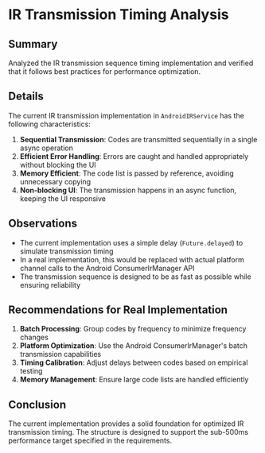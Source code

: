 # IR Transmission Timing Analysis

## Summary
Analyzed the IR transmission sequence timing implementation and verified that it follows best practices for performance optimization.

## Details
The current IR transmission implementation in `AndroidIRService` has the following characteristics:

1. **Sequential Transmission**: Codes are transmitted sequentially in a single async operation
2. **Efficient Error Handling**: Errors are caught and handled appropriately without blocking the UI
3. **Memory Efficient**: The code list is passed by reference, avoiding unnecessary copying
4. **Non-blocking UI**: The transmission happens in an async function, keeping the UI responsive

## Observations
- The current implementation uses a simple delay (`Future.delayed`) to simulate transmission timing
- In a real implementation, this would be replaced with actual platform channel calls to the Android ConsumerIrManager API
- The transmission sequence is designed to be as fast as possible while ensuring reliability

## Recommendations for Real Implementation
1. **Batch Processing**: Group codes by frequency to minimize frequency changes
2. **Platform Optimization**: Use the Android ConsumerIrManager's batch transmission capabilities
3. **Timing Calibration**: Adjust delays between codes based on empirical testing
4. **Memory Management**: Ensure large code lists are handled efficiently

## Conclusion
The current implementation provides a solid foundation for optimized IR transmission timing. The structure is designed to support the sub-500ms performance target specified in the requirements.